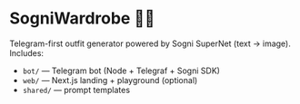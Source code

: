 # SogniWardrobe 👗🤖
Telegram-first outfit generator powered by Sogni SuperNet (text → image).
Includes:
- `bot/` — Telegram bot (Node + Telegraf + Sogni SDK)
- `web/` — Next.js landing + playground (optional)
- `shared/` — prompt templates
